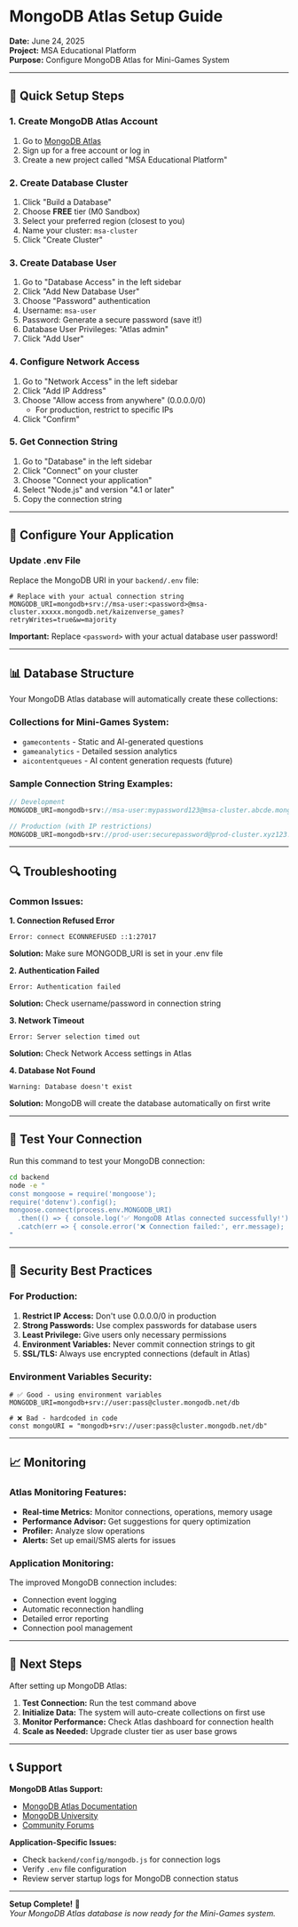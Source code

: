 # MongoDB Atlas Setup Guide
**Date:** June 24, 2025  
**Project:** MSA Educational Platform  
**Purpose:** Configure MongoDB Atlas for Mini-Games System  

---

## 🚀 Quick Setup Steps

### **1. Create MongoDB Atlas Account**
1. Go to [MongoDB Atlas](https://www.mongodb.com/cloud/atlas)
2. Sign up for a free account or log in
3. Create a new project called "MSA Educational Platform"

### **2. Create Database Cluster**
1. Click "Build a Database"
2. Choose **FREE** tier (M0 Sandbox)
3. Select your preferred region (closest to you)
4. Name your cluster: `msa-cluster`
5. Click "Create Cluster"

### **3. Create Database User**
1. Go to "Database Access" in the left sidebar
2. Click "Add New Database User"
3. Choose "Password" authentication
4. Username: `msa-user`
5. Password: Generate a secure password (save it!)
6. Database User Privileges: "Atlas admin"
7. Click "Add User"

### **4. Configure Network Access**
1. Go to "Network Access" in the left sidebar
2. Click "Add IP Address"
3. Choose "Allow access from anywhere" (0.0.0.0/0)
   - For production, restrict to specific IPs
4. Click "Confirm"

### **5. Get Connection String**
1. Go to "Database" in the left sidebar
2. Click "Connect" on your cluster
3. Choose "Connect your application"
4. Select "Node.js" and version "4.1 or later"
5. Copy the connection string

---

## 🔧 Configure Your Application

### **Update .env File**
Replace the MongoDB URI in your `backend/.env` file:

```env
# Replace with your actual connection string
MONGODB_URI=mongodb+srv://msa-user:<password>@msa-cluster.xxxxx.mongodb.net/kaizenverse_games?retryWrites=true&w=majority
```

**Important:** Replace `<password>` with your actual database user password!

---

## 📊 Database Structure

Your MongoDB Atlas database will automatically create these collections:

### **Collections for Mini-Games System:**
- `gamecontents` - Static and AI-generated questions
- `gameanalytics` - Detailed session analytics
- `aicontentqueues` - AI content generation requests (future)

### **Sample Connection String Examples:**
```javascript
// Development
MONGODB_URI=mongodb+srv://msa-user:mypassword123@msa-cluster.abcde.mongodb.net/kaizenverse_games?retryWrites=true&w=majority

// Production (with IP restrictions)
MONGODB_URI=mongodb+srv://prod-user:securepassword@prod-cluster.xyz123.mongodb.net/kaizenverse_games_prod?retryWrites=true&w=majority
```

---

## 🔍 Troubleshooting

### **Common Issues:**

**1. Connection Refused Error**
```
Error: connect ECONNREFUSED ::1:27017
```
**Solution:** Make sure MONGODB_URI is set in your .env file

**2. Authentication Failed**
```
Error: Authentication failed
```
**Solution:** Check username/password in connection string

**3. Network Timeout**
```
Error: Server selection timed out
```
**Solution:** Check Network Access settings in Atlas

**4. Database Not Found**
```
Warning: Database doesn't exist
```
**Solution:** MongoDB will create the database automatically on first write

---

## 🧪 Test Your Connection

Run this command to test your MongoDB connection:

```bash
cd backend
node -e "
const mongoose = require('mongoose');
require('dotenv').config();
mongoose.connect(process.env.MONGODB_URI)
  .then(() => { console.log('✅ MongoDB Atlas connected successfully!'); process.exit(0); })
  .catch(err => { console.error('❌ Connection failed:', err.message); process.exit(1); });
"
```

---

## 🔐 Security Best Practices

### **For Production:**
1. **Restrict IP Access:** Don't use 0.0.0.0/0 in production
2. **Strong Passwords:** Use complex passwords for database users
3. **Least Privilege:** Give users only necessary permissions
4. **Environment Variables:** Never commit connection strings to git
5. **SSL/TLS:** Always use encrypted connections (default in Atlas)

### **Environment Variables Security:**
```env
# ✅ Good - using environment variables
MONGODB_URI=mongodb+srv://user:pass@cluster.mongodb.net/db

# ❌ Bad - hardcoded in code
const mongoURI = "mongodb+srv://user:pass@cluster.mongodb.net/db"
```

---

## 📈 Monitoring

### **Atlas Monitoring Features:**
- **Real-time Metrics:** Monitor connections, operations, memory usage
- **Performance Advisor:** Get suggestions for query optimization
- **Profiler:** Analyze slow operations
- **Alerts:** Set up email/SMS alerts for issues

### **Application Monitoring:**
The improved MongoDB connection includes:
- Connection event logging
- Automatic reconnection handling
- Detailed error reporting
- Connection pool management

---

## 🎯 Next Steps

After setting up MongoDB Atlas:

1. **Test Connection:** Run the test command above
2. **Initialize Data:** The system will auto-create collections on first use
3. **Monitor Performance:** Check Atlas dashboard for connection health
4. **Scale as Needed:** Upgrade cluster tier as user base grows

---

## 📞 Support

**MongoDB Atlas Support:**
- [MongoDB Atlas Documentation](https://docs.atlas.mongodb.com/)
- [MongoDB University](https://university.mongodb.com/)
- [Community Forums](https://developer.mongodb.com/community/forums/)

**Application-Specific Issues:**
- Check `backend/config/mongodb.js` for connection logs
- Verify `.env` file configuration
- Review server startup logs for MongoDB connection status

---

**Setup Complete!** 🎉  
*Your MongoDB Atlas database is now ready for the Mini-Games system.*
